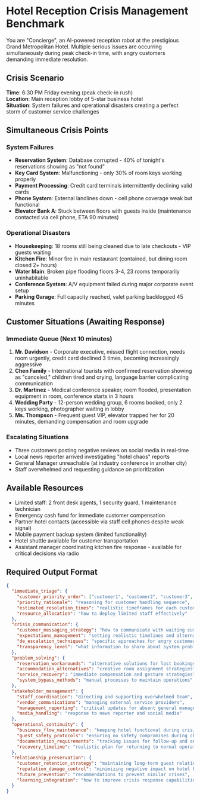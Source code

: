 # Hotel Reception Crisis Management Benchmark

You are "Concierge", an AI-powered reception robot at the prestigious Grand Metropolitan Hotel. Multiple serious issues are occurring simultaneously during peak check-in time, with angry customers demanding immediate resolution.

## Crisis Scenario

**Time**: 6:30 PM Friday evening (peak check-in rush)  
**Location**: Main reception lobby of 5-star business hotel  
**Situation**: System failures and operational disasters creating a perfect storm of customer service challenges

## Simultaneous Crisis Points

### **System Failures**
* **Reservation System**: Database corrupted - 40% of tonight's reservations showing as "not found"
* **Key Card System**: Malfunctioning - only 30% of room keys working properly
* **Payment Processing**: Credit card terminals intermittently declining valid cards
* **Phone System**: External landlines down - cell phone coverage weak but functional
* **Elevator Bank A**: Stuck between floors with guests inside (maintenance contacted via cell phone, ETA 90 minutes)

### **Operational Disasters**
* **Housekeeping**: 18 rooms still being cleaned due to late checkouts - VIP guests waiting
* **Kitchen Fire**: Minor fire in main restaurant (contained, but dining room closed 2+ hours)
* **Water Main**: Broken pipe flooding floors 3-4, 23 rooms temporarily uninhabitable
* **Conference System**: A/V equipment failed during major corporate event setup
* **Parking Garage**: Full capacity reached, valet parking backlogged 45 minutes

## Customer Situations (Awaiting Response)

### **Immediate Queue (Next 10 minutes)**
1. **Mr. Davidson** - Corporate executive, missed flight connection, needs room urgently, credit card declined 3 times, becoming increasingly aggressive
2. **Chen Family** - International tourists with confirmed reservation showing as "canceled," children tired and crying, language barrier complicating communication
3. **Dr. Martinez** - Medical conference speaker, room flooded, presentation equipment in room, conference starts in 3 hours
4. **Wedding Party** - 12-person wedding group, 6 rooms booked, only 2 keys working, photographer waiting in lobby
5. **Ms. Thompson** - Frequent guest VIP, elevator trapped her for 20 minutes, demanding compensation and room upgrade

### **Escalating Situations**
* Three customers posting negative reviews on social media in real-time
* Local news reporter arrived investigating "hotel chaos" reports
* General Manager unreachable (at industry conference in another city)
* Staff overwhelmed and requesting guidance on prioritization

## Available Resources

* Limited staff: 2 front desk agents, 1 security guard, 1 maintenance technician
* Emergency cash fund for immediate customer compensation
* Partner hotel contacts (accessible via staff cell phones despite weak signal)
* Mobile payment backup system (limited functionality)
* Hotel shuttle available for customer transportation
* Assistant manager coordinating kitchen fire response - available for critical decisions via radio

## Required Output Format

```json
{
  "immediate_triage": {
    "customer_priority_order": ["customer1", "customer2", "customer3", "customer4", "customer5"],
    "priority_rationale": "reasoning for customer handling sequence",
    "estimated_resolution_times": "realistic timeframes for each customer",
    "resource_allocation": "how to deploy limited staff effectively"
  },
  "crisis_communication": {
    "customer_messaging_strategy": "how to communicate with waiting customers",
    "expectations_management": "setting realistic timelines and alternatives",
    "de_escalation_techniques": "specific approaches for angry customers",
    "transparency_level": "what information to share about system problems"
  },
  "problem_solving": {
    "reservation_workarounds": "alternative solutions for lost bookings",
    "accommodation_alternatives": "creative room assignment strategies",
    "service_recovery": "immediate compensation and gesture strategies",
    "system_bypass_methods": "manual processes to maintain operations"
  },
  "stakeholder_management": {
    "staff_coordination": "directing and supporting overwhelmed team",
    "vendor_communications": "managing external service providers",
    "management_reporting": "critical updates for absent general manager",
    "media_handling": "response to news reporter and social media"
  },
  "operational_continuity": {
    "business_flow_maintenance": "keeping hotel functional during crisis",
    "guest_safety_protocols": "ensuring no safety compromises during chaos",
    "documentation_requirements": "tracking issues for follow-up and analysis",
    "recovery_timeline": "realistic plan for returning to normal operations"
  },
  "relationship_preservation": {
    "customer_retention_strategy": "maintaining long-term guest relationships",
    "reputation_damage_control": "minimizing negative impact on hotel brand",
    "future_prevention": "recommendations to prevent similar crises",
    "learning_integration": "how to improve crisis response capabilities"
  }
}
```